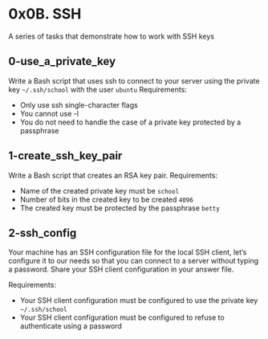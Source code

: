 # 0x0B. SSH
A series of tasks that demonstrate how to work with SSH keys

## 0-use_a_private_key
Write a Bash script that uses ssh to connect to your server using the private key `~/.ssh/school` with the user `ubuntu`
Requirements:
- Only use ssh single-character flags
- You cannot use -l
- You do not need to handle the case of a private key protected by a passphrase

## 1-create_ssh_key_pair
Write a Bash script that creates an RSA key pair.
Requirements:
- Name of the created private key must be `school`
- Number of bits in the created key to be created `4096`
- The created key must be protected by the passphrase `betty`

## 2-ssh_config
Your machine has an SSH configuration file for the local SSH client, let’s configure it to our needs so that you can connect to a server without typing a password. Share your SSH client configuration in your answer file.

Requirements:
- Your SSH client configuration must be configured to use the private key `~/.ssh/school`
- Your SSH client configuration must be configured to refuse to authenticate using a password
